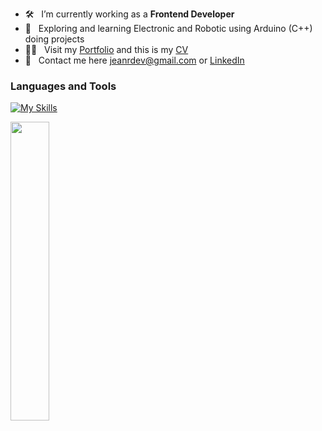 - 🛠 &nbsp; I’m currently working as a <strong>Frontend Developer</strong>
- 🚀 &nbsp; Exploring and learning Electronic and Robotic using Arduino (C++) doing projects
- 👨‍💻 &nbsp; Visit my [Portfolio](https://jeanrondon.is-a.dev) and this is my [CV](https://rxresu.me/jeandv/cv-jean-rondon)
- 💬 &nbsp; Contact me here jeanrdev@gmail.com or [LinkedIn](https://linkedin.com/in/jeanrondon)

### Languages and Tools

[![My Skills](https://skillicons.dev/icons?i=js,ts,react,redux,tailwind,graphql)](https://jeanrondon.is-a.dev)

<div align="mid">
  <img src="https://github-readme-stats.vercel.app/api?username=jeandv&theme=tokyonight&show_icons=true&hide_border=true&count_private=true" width="35%" />
</div>
